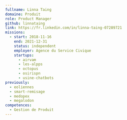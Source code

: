 ```yaml
---
fullname: Linna Taing
domaine: Produit
role: Product Manager
github: linnataing
link: https://fr.linkedin.com/in/linna-taing-07289721
missions:
  - start: 2018-11-16
    end: 2021-12-31
    status: independent
    employer: Agence du Service Civique
    startups:
      - airvam
      - les-alpps
      - octopus
      - osirispn
      - usine-chatbots
previously:
  - eoliennes
  - smart-remisage
  - medopex
  - megalodon
competences:
  - Gestion de Produit
---
```

